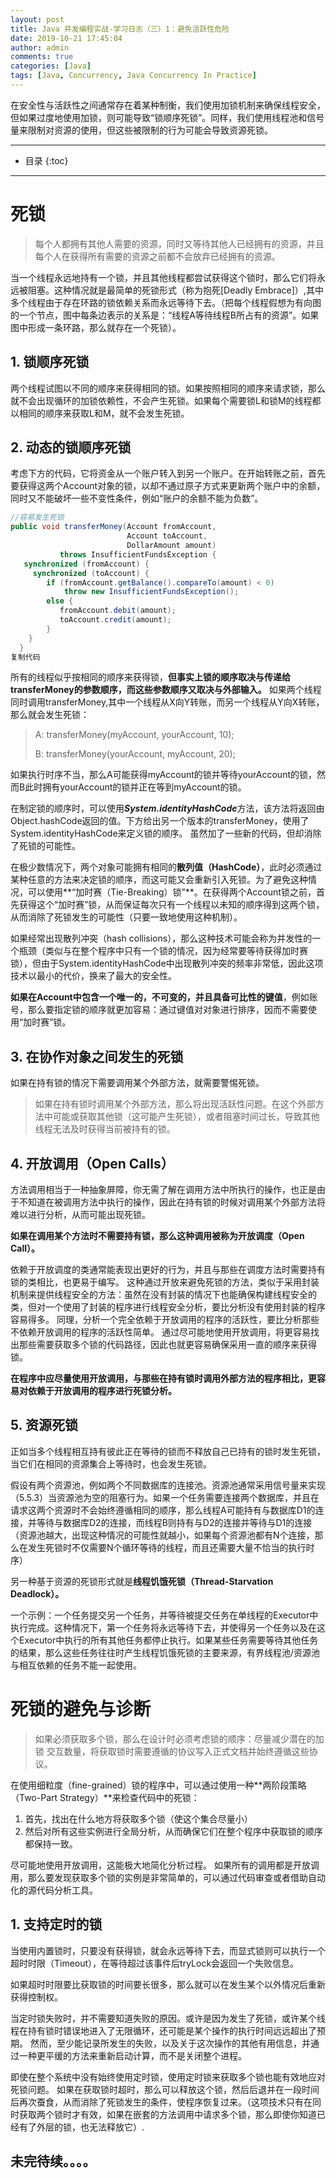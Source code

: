 ```yaml
---
layout: post
title: Java 并发编程实战-学习日志（三）1：避免活跃性危险
date: 2019-10-21 17:45:04
author: admin
comments: true
categories: [Java]
tags: [Java, Concurrency, Java Concurrency In Practice]
---
```


在安全性与活跃性之间通常存在着某种制衡，我们使用加锁机制来确保线程安全，但如果过度地使用加锁，则可能导致“锁顺序死锁”。同样，我们使用线程池和信号量来限制对资源的使用，但这些被限制的行为可能会导致资源死锁。

<!-- more -->

---

* 目录
{:toc}
---

# 死锁

> 每个人都拥有其他人需要的资源，同时又等待其他人已经拥有的资源，并且每个人在获得所有需要的资源之前都不会放弃已经拥有的资源。

当一个线程永远地持有一个锁，并且其他线程都尝试获得这个锁时，那么它们将永远被阻塞。这种情况就是最简单的死锁形式（称为抱死[Deadly Embrace]）,其中多个线程由于存在环路的锁依赖关系而永远等待下去。（把每个线程假想为有向图的一个节点，图中每条边表示的关系是：“线程A等待线程B所占有的资源”。如果图中形成一条环路，那么就存在一个死锁）。

## 1. 锁顺序死锁

两个线程试图以不同的顺序来获得相同的锁。如果按照相同的顺序来请求锁，那么就不会出现循环的加锁依赖性，不会产生死锁。如果每个需要锁L和锁M的线程都以相同的顺序来获取L和M，就不会发生死锁。

## 2. 动态的锁顺序死锁

考虑下方的代码，它将资金从一个账户转入到另一个账户。在开始转账之前，首先要获得这两个Account对象的锁，以却不通过原子方式来更新两个账户中的余额，同时又不能破坏一些不变性条件，例如“账户的余额不能为负数”。

```java
//容易发生死锁
public void transferMoney(Account fromAccount,
                          Account toAccount,
                          DollarAmount amount)
           throws InsufficientFundsException {
   synchronized (fromAccount) {
     synchronized (toAccount) {
        if (fromAccount.getBalance().compareTo(amount) < 0)
            throw new InsufficientFundsException();
        else {
           fromAccount.debit(amount);
           toAccount.credit(amount);
        }
    }
  }
复制代码
```

所有的线程似乎按相同的顺序来获得锁，**但事实上锁的顺序取决与传递给transferMoney的参数顺序，而这些参数顺序又取决与外部输入。** 如果两个线程同时调用transferMoney,其中一个线程从X向Y转账，而另一个线程从Y向X转账，那么就会发生死锁：

> A: transferMoney(myAccount, yourAccount, 10);
>
> B: transferMoney(yourAccount, myAccount, 20);

如果执行时序不当，那么A可能获得myAccount的锁并等待yourAccount的锁，然而B此时拥有yourAccount的锁并正在等到myAccount的锁。

在制定锁的顺序时，可以使用***System.identityHashCode***方法，该方法将返回由Object.hashCode返回的值。下方给出另一个版本的transferMoney，使用了System.identityHashCode来定义锁的顺序。 虽然加了一些新的代码，但却消除了死锁的可能性。

在极少数情况下，两个对象可能拥有相同的**散列值（HashCode）**，此时必须通过某种任意的方法来决定锁的顺序，而这可能又会重新引入死锁。为了避免这种情况，可以使用**“加时赛（Tie-Breaking）锁”**。在获得两个Account锁之前，首先获得这个“加时赛”锁，从而保证每次只有一个线程以未知的顺序得到这两个锁，从而消除了死锁发生的可能性（只要一致地使用这种机制）。

如果经常出现散列冲突（hash collisions），那么这种技术可能会称为并发性的一个瓶颈（类似与在整个程序中只有一个锁的情况，因为经常要等待获得加时赛锁），但由于System.identityHashCode中出现散列冲突的频率非常低，因此这项技术以最小的代价，换来了最大的安全性。

**如果在Account中包含一个唯一的，不可变的，并且具备可比性的键值**，例如账号，那么要指定锁的顺序就更加容易：通过键值对对象进行排序，因而不需要使用“加时赛”锁。

## 3. 在协作对象之间发生的死锁

如果在持有锁的情况下需要调用某个外部方法，就需要警惕死锁。

> 如果在持有锁时调用某个外部方法，那么将出现活跃性问题。在这个外部方法中可能或获取其他锁（这可能产生死锁），或者阻塞时间过长，导致其他线程无法及时获得当前被持有的锁。

## 4. 开放调用（Open Calls）

方法调用相当于一种抽象屏障，你无需了解在调用方法中所执行的操作，也正是由于不知道在被调用方法中执行的操作，因此在持有锁的时候对调用某个外部方法将难以进行分析，从而可能出现死锁。

**如果在调用某个方法时不需要持有锁，那么这种调用被称为开放调度（Open Call）。**

依赖于开放调度的类通常能表现出更好的行为，并且与那些在调度方法时需要持有锁的类相比，也更易于编写。 这种通过开放来避免死锁的方法，类似于采用封装机制来提供线程安全的方法：虽然在没有封装的情况下也能确保构建线程安全的类，但对一个使用了封装的程序进行线程安全分析，要比分析没有使用封装的程序容易得多。 同理，分析一个完全依赖于开放调用的程序的活跃性，要比分析那些不依赖开放调用的程序的活跃性简单。 通过尽可能地使用开放调用，将更容易找出那些需要获取多个锁的代码路径，因此也就更容易确保采用一直的顺序来获得锁。

**在程序中应尽量使用开放调用，与那些在持有锁时调用外部方法的程序相比，更容易对依赖于开放调用的程序进行死锁分析。**

## 5. 资源死锁

正如当多个线程相互持有彼此正在等待的锁而不释放自己已持有的锁时发生死锁，当它们在相同的资源集合上等待时，也会发生死锁。

假设有两个资源池，例如两个不同数据库的连接池。资源池通常采用信号量来实现（5.5.3）当资源池为空的阻塞行为。如果一个任务需要连接两个数据库，并且在请求这两个资源时不会始终遵循相同的顺序，那么线程A可能持有与数据库D1的连接，并等待与数据库D2的连接，而线程B则持有与D2的连接并等待与D1的连接（资源池越大，出现这种情况的可能性就越小，如果每个资源池都有N个连接，那么在发生死锁时不仅需要N个循环等待的线程，而且还需要大量不恰当的执行时序）

另一种基于资源的死锁形式就是**线程饥饿死锁（Thread-Starvation Deadlock）。** 

一个示例：一个任务提交另一个任务，并等待被提交任务在单线程的Executor中执行完成。这种情况下，第一个任务将永远等待下去，并使得另一个任务以及在这个Executor中执行的所有其他任务都停止执行。如果某些任务需要等待其他任务的结果，那么这些任务往往时产生线程饥饿死锁的主要来源，有界线程池/资源池与相互依赖的任务不能一起使用。



# 死锁的避免与诊断

> 如果必须获取多个锁，那么在设计时必须考虑锁的顺序：尽量减少潜在的加锁 交互数量，将获取锁时需要遵循的协议写入正式文档并始终遵循这些协议。

在使用细粒度（fine-grained）锁的程序中，可以通过使用一种**两阶段策略（Two-Part Strategy）**来检查代码中的死锁：

1. 首先，找出在什么地方将获取多个锁（使这个集合尽量小）
2. 然后对所有这些实例进行全局分析，从而确保它们在整个程序中获取锁的顺序都保持一致。

尽可能地使用开放调用，这能极大地简化分析过程。 如果所有的调用都是开放调用，那么要发现获取多个锁的实例是非常简单的，可以通过代码审查或者借助自动化的源代码分析工具。

## 1. 支持定时的锁

当使用内置锁时，只要没有获得锁，就会永远等待下去，而显式锁则可以执行一个超时时限（Timeout），在等待超过该事件后tryLock会返回一个失败信息。

如果超时时限要比获取锁的时间要长很多，那么就可以在发生某个以外情况后重新获得控制权。

当定时锁失败时，并不需要知道失败的原因。或许是因为发生了死锁，或许某个线程在持有锁时错误地进入了无限循环，还可能是某个操作的执行时间远远超出了预期。 然而，至少能记录所发生的失败，以及关于这次操作的其他有用信息，并通过一种更平缓的方法来重新启动计算，而不是关闭整个进程。

即使在整个系统中没有始终使用定时锁，使用定时锁来获取多个锁也能有效地应对死锁问题。 如果在获取锁时超时，那么可以释放这个锁，然后后退并在一段时间后再次蚕食，从而消除了死锁发生的条件，使程序恢复过来。（这项技术只有在同时获取两个锁时才有效，如果在嵌套的方法调用中请求多个锁，那么即使你知道已经有了外层的锁，也无法释放它）.








## 未完待续。。。。



